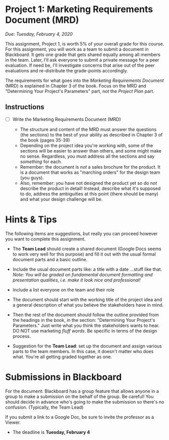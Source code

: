# Project 1: Marketing Requirements Document (MRD)

*Due: Tuesday, February 4, 2020*

This assignment, Project 1, is worth 5% of your overall grade for this course.  For this assignment, you will work as a team to submit a document in Blackboard.  It gets one grade that gets shared equally among all members in the team.  Later, I'll ask everyone to submit a private message for a peer evaluation.  If need be, I'll investigate concerns that arise out of the peer evaluations and re-distribute the grade-points accordingly.

The requirements for what goes into the *Marketing Requirements Document* (MRD) is explained in Chapter 3 of the book.  Focus on the MRD and "Determining Your Project's Parameters" part, not the *Project Plan* part.  

## Instructions

- [ ] Write the Marketing Requirements Document (MRD)
  
  - The structure and content of the MRD must answer the questions (the sections) to the best of your ability as described in Chapter 3 of the book (pages 35-39)
  - Depending on the project idea you're working with, some of the sections will be easier to answer than others, and some might make no sense.  Regardless, you must address all the sections and say *something* for each.
  - Remember: the document is *not* a sales brochure for the product.  It is a document that works as "marching orders" for the design team (you guys).
  - Also, remember: you have not designed the product yet so do *not* describe the product in detail!  Instead, describe what it's supposed to do, address the ambiguities at this point (there should be many) and what your design challenge will be.

# Hints & Tips

The following items are suggestions, but really you can proceed however you want to complete this assignment.

- The **Team Lead** should create a shared document (Google Docs seems to work very well for this purpose) and fill it out with the usual formal document parts and a basic outline.

- Include the usual document parts like: a title with a date …stuff like that.  *Note: You will be graded on fundamental document formatting and presentation qualities, i.e. make it look nice and professional!*
- Include a list everyone on the team and their role
- The document should start with the working title of the project idea and a general description of what you believe the stakeholders have in mind.   

- Then the rest of the document should follow the outline provided from the headings in the book, in the section: "Determining Your Project's Parameters."  Just write what you think the stakeholders wants to hear.  DO NOT use marketing *fluff words*.  Be specific in terms of the design process. 

- Suggestion for the **Team Lead**: set up the document and assign various parts to the team members.  In this case, it doesn't matter who does what.  You're all getting graded together as one.  


# Submissions in Blackboard

For the document: Blackboard has a group feature that allows anyone in a group to make a submission on the behalf of the group. Be careful!  You should decide in advance who's going to make the submission so there's no confusion.  (Typically, the Team Lead)

If you submit a link to a Google Doc, be sure to invite the professor as a Viewer.

- The deadline is **Tuesday, February 4**

